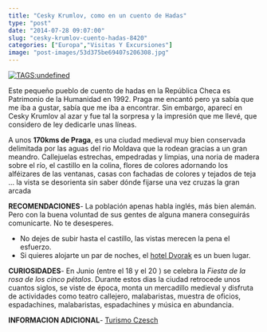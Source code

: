 ```yaml
---
title: "Cesky Krumlov, como en un cuento de Hadas"
type: "post"
date: "2014-07-28 09:07:00"
slug: "cesky-krumlov-cuento-hadas-8420"
categories: ["Europa","Visitas Y Excursiones"]
image: "post-images/53d375be69407s206308.jpg"
---
```


[ ![ TAGS:undefined](post-images/53d375be69407s206308.jpg "panorámica by Alex E. Proimos")](https://www.flickr.com/photos/proimos/13994737802/sizes/c/in/photostream/)

Este pequeño pueblo de cuento de hadas en la República Checa es Patrimonio de la Humanidad en 1992. Praga me encantó pero ya sabía que me iba a gustar, sabía que me iba a encontrar. Sin embargo, aparecí en Cesky Krumlov al azar y fue tal la sorpresa y la impresión que me llevé, que considero de ley dedicarle unas líneas.

 A unos **170kms de Praga**, es una ciudad medieval muy bien conservada delimitada por las aguas del rio Moldava que la rodean gracias a un gran meandro. Callejuelas estrechas, empedradas y limpias, una noria de madera sobre el río, el castillo en la colina, flores de colores adornando los alféizares de las ventanas, casas con fachadas de colores y tejados de teja ... la vista se desorienta sin saber dónde fijarse una vez cruzas la gran arcada

   
  
**RECOMENDACIONES**- La población apenas habla inglés, más bien alemán. Pero con la buena voluntad de sus gentes de alguna manera conseguirás comunicarte. No te desesperes.
- No dejes de subir hasta el castillo, las vistas merecen la pena el esfuerzo.
- Si quieres alojarte un par de noches, el [ hotel Dvorak](http://www.visitprague.cz/main.php3?lng=es&s1=accommodation&s2=out&s3=detail&id=220) es un buen lugar.

**CURIOSIDADES**- En Junio (entre el 18 y el 20 ) se celebra la *Fiesta de la rosa de los cinco pétalos*. Durante estos dias la ciudad retrocede unos cuantos siglos, se viste de época, monta un mercadillo medieval y disfruta de actividades como teatro callejero, malabaristas, muestra de oficios, espadachines, malabaristas, espadachines y música en abundancia.

**INFORMACION ADICIONAL**- [Turismo Czesch](http://www.czechtourism.com/)